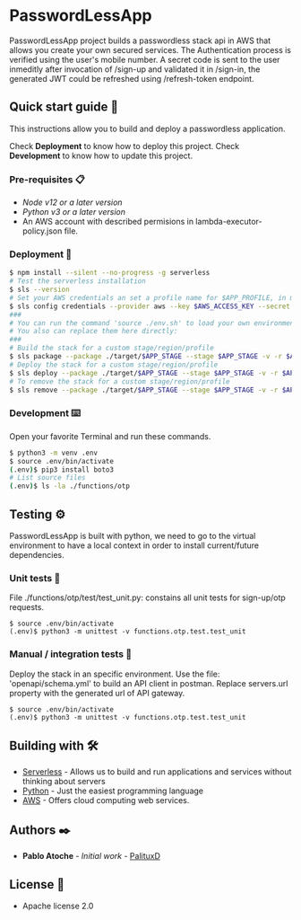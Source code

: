 # PasswordLessApp

PasswordLessApp project builds a passwordless stack api in AWS that allows you create your own secured services. The Authentication process is verified using the user's mobile number. A secret code is sent to the user inmeditly after invocation of /sign-up and validated it in /sign-in, the generated JWT could be refreshed using /refresh-token endpoint.

## Quick start guide 🚀

This instructions allow you to build and deploy a passwordless application.

Check **Deployment** to know how to deploy this project.
Check **Development** to know how to update this project.

### Pre-requisites  📋
  - _Node v12 or a later version_
  - _Python v3 or a later version_
  - An AWS account with described permisions in lambda-executor-policy.json file.

### Deployment 🔧

```sh
$ npm install --silent --no-progress -g serverless
# Test the serverless installation
$ sls --version
# Set your AWS credentials an set a profile name for $APP_PROFILE, in my case I called it as 'deploy'. You could use --overwrite to update an existing profile.
$ sls config credentials --provider aws --key $AWS_ACCESS_KEY --secret $AWS_SECRET_ACCESS_KEY --profile $APP_PROFILE
###
# You can run the command 'source ./env.sh' to load your own environment variables and enable pl-package/pl-deploy/pl-remove functions. If you had edit this file, then you should load the environment changes again.
# You also can replace them here directly:
###
# Build the stack for a custom stage/region/profile
$ sls package --package ./target/$APP_STAGE --stage $APP_STAGE -v -r $APP_REGION --aws-profile $APP_PROFILE
# Deploy the stack for a custom stage/region/profile
$ sls deploy --package ./target/$APP_STAGE --stage $APP_STAGE -v -r $APP_REGION --aws-profile $APP_PROFILE
# To remove the stack for a custom stage/region/profile
$ sls remove --package ./target/$APP_STAGE --stage $APP_STAGE -v -r $APP_REGION --aws-profile $APP_PROFILE
```
### Development ⌨️

Open your favorite Terminal and run these commands.

```sh
$ python3 -m venv .env
$ source .env/bin/activate
(.env)$ pip3 install boto3
# List source files
(.env)$ ls -la ./functions/otp
```

## Testing ⚙️

PasswordLessApp is built with python, we need to go to the virtual environment to have a local context in order to install current/future dependencies.

### Unit tests 🔩

File ./functions/otp/test/test_unit.py: constains all unit tests for sign-up/otp requests.

```
$ source .env/bin/activate
(.env)$ python3 -m unittest -v functions.otp.test.test_unit
```

### Manual / integration tests 🔩
Deploy the stack in an specific environment.
Use the file: 'openapi/schema.yml' to build an API client in postman.
Replace servers.url property with the generated url of API gateway.

```
$ source .env/bin/activate
(.env)$ python3 -m unittest -v functions.otp.test.test_unit
```

## Building with 🛠️

* [Serverless](https://www.serverless.com/) - Allows us to build and run applications and services without thinking about servers
* [Python](https://www.python.org/) - Just the easiest programming language
* [AWS](https://aws.amazon.com/) -  Offers cloud computing web services.


## Authors ✒️
* **Pablo Atoche** - *Initial work* - [PalituxD](https://github.com/PalituxD)

## License 📄

* Apache license 2.0